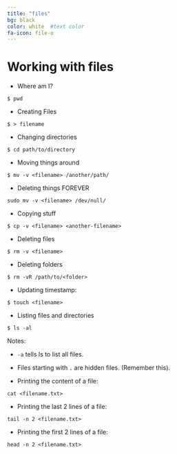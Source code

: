 ```yaml
---
title: "files"
bg: black     
color: white  #text color
fa-icon: file-o
---
```


# Working with files

- Where am I?

`$ pwd`

- Creating Files

`$ > filename`

- Changing directories

`$ cd path/to/directory`

- Moving things around 

`$ mv -v <filename> /another/path/`

- Deleting things FOREVER

`sudo mv -v <filename> /dev/null/`

- Copying stuff

`$ cp -v <filename> <another-filename>`

- Deleting files

`$ rm -v <filename>`

- Deleting folders

`$ rm -vR /path/to/<folder>`

- Updating timestamp:

`$ touch <filename>`

- Listing files and directories

`$ ls -al`

Notes: 
- `-a` tells ls to list all files.
- Files starting with `.` are hidden files. (Remember this).

- Printing the content of a file:

`cat <filename.txt>`

- Printing the last 2 lines of a file:

`tail -n 2 <filename.txt>`

- Printing the first 2 lines of a file:

`head -n 2 <filename.txt>`


